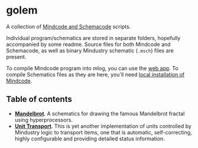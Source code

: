 # golem

A collection of [Mindcode and Schemacode](https://github.com/cardillan/mindcode/tree/devel) scripts.

Individual program/schematics are stored in separate folders, hopefully accompanied by some readme. Source files for both Mindcode and Schemacode, as well as binary Mindustry schematic (`.msch`) files are present.

To compile Mindcode program into mlog, you can use the [web app](http://mindcode.herokuapp.com/). To compile Schematics files as they are here, you'll need [local installation of Mindcode](https://github.com/cardillan/mindcode/blob/devel/doc/syntax/TOOLS-IDE-INTEGRATION.markdown). 

## Table of contents

- **[Mandelbrot](mandelbrot)**. A schematics for drawing the famous Mandelbrot fractal using hyperprocessors.
- **[Unit Transport](unit-transport)**. This is yet another implementation of units controlled by Mindustry logic to transport items, one that is automatic, self-correcting, highly configurable and providing detailed status information. 